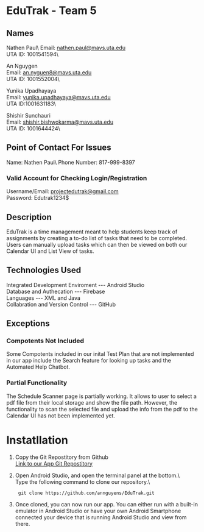 # EduTrak - Team 5
## Names
Nathen Paul\ 
Email: nathen.paul@mavs.uta.edu\
UTA ID: 1001541594\

An Nguygen\
Email: an.nyguen8@mavs.uta.edu\
UTA ID: 1001552004\


Yunika Upadhayaya\
Email: yunika.upadhayaya@mavs.uta.edu\
UTA ID:1001631183\

Shishir Sunchauri\
Email: shishir.bishwokarma@mavs.uta.edu\
UTA ID: 1001644424\

## Point of Contact For Issues
Name: Nathen Paul\ 
Phone Number: 817-999-8397

### Valid Account for Checking Login/Registration
Username/Email: projectedutrak@gmail.com\
Password: Edutrak1234$

## Description
EduTrak is a time management meant to help students keep track of assignments by creating a to-do list of tasks that need to be completed. Users can manually upload tasks which can then be viewed on both our Calendar UI and List View of tasks. 

## Technologies Used
Integrated Development Enviroment --- Android Studio\
Database and Authecation --- Firebase\
Languages --- XML and Java\
Collabration and Version Control --- GitHub

## Exceptions 
### Compotents Not Included
Some Compotents included in our inital Test Plan that are not implemented in our app include the Search feature for looking up tasks and the Automated Help Chatbot. 

### Partial Functionality 
The Schedule Scanner page is partially working. It allows to user to select a pdf file from their local storage and show the file path. However, the functionality to scan the selected file and upload the info from the pdf to the Calendar UI has not been implemented yet. 

# Instatllation

1. Copy the Git Repostitory from Github\
   [Link to our App Git Repostitory](https://github.com/annguyens/EduTrak)

2. Open Android Studio, and open the terminal panel at the bottom.\  
   Type the following command to clone our repository.\ 
 
   ```
    git clone https://github.com/annguyens/EduTrak.git
   ```
 
3. Once cloned, you can now run our app. You can either run with a built-in emulator in Android Studio or have your own Android Smartphone connected your device that is running Android Studio and view from there. 


















